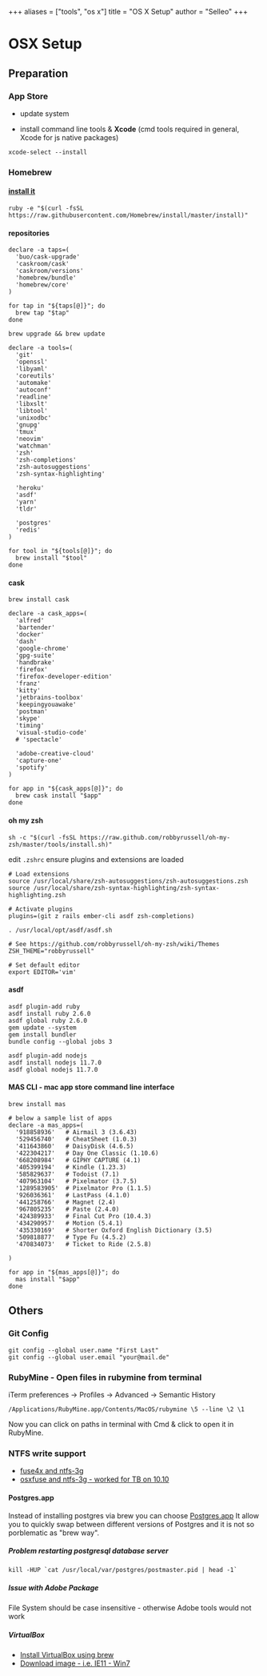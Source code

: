 +++
aliases = ["tools", "os x"]
title = "OS X Setup"
author = "Selleo"
+++

# OSX Setup

## Preparation

### App Store

* update system

* install command line tools & **Xcode** (cmd tools required in general, Xcode for js native packages)
```
xcode-select --install
```

### Homebrew

#### [install it](https://brew.sh/)
```
ruby -e "$(curl -fsSL https://raw.githubusercontent.com/Homebrew/install/master/install)"
```

#### repositories
```
declare -a taps=(
  'buo/cask-upgrade'
  'caskroom/cask'
  'caskroom/versions'
  'homebrew/bundle'
  'homebrew/core'
)

for tap in "${taps[@]}"; do
  brew tap "$tap"
done

brew upgrade && brew update
```

```
declare -a tools=(
  'git'
  'openssl'
  'libyaml'
  'coreutils'
  'automake'
  'autoconf'
  'readline'
  'libxslt'
  'libtool'
  'unixodbc'
  'gnupg'
  'tmux'
  'neovim'
  'watchman'
  'zsh'
  'zsh-completions'
  'zsh-autosuggestions'
  'zsh-syntax-highlighting'
  
  'heroku'
  'asdf'
  'yarn'
  'tldr'
  
  'postgres'
  'redis'
)

for tool in "${tools[@]}"; do
  brew install "$tool"
done
```

#### cask

```
brew install cask

declare -a cask_apps=(
  'alfred'
  'bartender'
  'docker'
  'dash'
  'google-chrome'
  'gpg-suite'
  'handbrake'
  'firefox'
  'firefox-developer-edition'
  'franz'
  'kitty'
  'jetbrains-toolbox'
  'keepingyouawake'
  'postman'
  'skype'
  'timing'
  'visual-studio-code'
  # 'spectacle'
  
  'adobe-creative-cloud'
  'capture-one'
  'spotify'
)

for app in "${cask_apps[@]}"; do
  brew cask install "$app"
done

```

#### oh my zsh

```
sh -c "$(curl -fsSL https://raw.github.com/robbyrussell/oh-my-zsh/master/tools/install.sh)"
```

edit `.zshrc` ensure plugins and extensions are loaded

```
# Load extensions
source /usr/local/share/zsh-autosuggestions/zsh-autosuggestions.zsh
source /usr/local/share/zsh-syntax-highlighting/zsh-syntax-highlighting.zsh

# Activate plugins
plugins=(git z rails ember-cli asdf zsh-completions)

. /usr/local/opt/asdf/asdf.sh

# See https://github.com/robbyrussell/oh-my-zsh/wiki/Themes
ZSH_THEME="robbyrussell"

# Set default editor
export EDITOR='vim'
```

#### asdf 

```
asdf plugin-add ruby
asdf install ruby 2.6.0
asdf global ruby 2.6.0
gem update --system 
gem install bundler 
bundle config --global jobs 3 

asdf plugin-add nodejs
asdf install nodejs 11.7.0
asdf global nodejs 11.7.0

```

#### MAS CLI - mac app store command line interface

```
brew install mas

# below a sample list of apps
declare -a mas_apps=(
  '918858936'   # Airmail 3 (3.6.43)
  '529456740'   # CheatSheet (1.0.3)
  '411643860'   # DaisyDisk (4.6.5)
  '422304217'   # Day One Classic (1.10.6)
  '668208984'   # GIPHY CAPTURE (4.1)
  '405399194'   # Kindle (1.23.3)
  '585829637'   # Todoist (7.1)
  '407963104'   # Pixelmator (3.7.5)
  '1289583905'  # Pixelmator Pro (1.1.5)
  '926036361'   # LastPass (4.1.0)
  '441258766'   # Magnet (2.4)
  '967805235'   # Paste (2.4.0)
  '424389933'   # Final Cut Pro (10.4.3)
  '434290957'   # Motion (5.4.1)
  '435330169'   # Shorter Oxford English Dictionary (3.5)
  '509818877'   # Type Fu (4.5.2)
  '470834073'   # Ticket to Ride (2.5.8)
  
)

for app in "${mas_apps[@]}"; do
  mas install "$app"
done

```

## Others


### Git Config

```
git config --global user.name "First Last"
git config --global user.email "your@mail.de"
```

### RubyMine - Open files in rubymine from terminal

iTerm preferences -> Profiles -> Advanced -> Semantic History

`/Applications/RubyMine.app/Contents/MacOS/rubymine \5 --line \2 \1`

Now you can click on paths in terminal with Cmd & click to open it in RubyMine.

### NTFS write support

* [fuse4x and ntfs-3g](https://gist.github.com/4153788)
* [osxfuse and ntfs-3g - worked for TB on 10.10](http://apple.stackexchange.com/a/180248)


#### Postgres.app

Instead of installing postgres via brew you can choose [Postgres.app](https://postgresapp.com/)
It allow you to quickly swap between different versions of Postgres and it is not so porblematic as "brew way".

##### Problem restarting postgresql database server

```
kill -HUP `cat /usr/local/var/postgres/postmaster.pid | head -1`
```

##### Issue with Adobe Package

File System should be case insensitive - otherwise Adobe tools would not work

##### VirtualBox

* [Install VirtualBox using brew](http://stackoverflow.com/a/23796568/478584)
* [Download image - i.e. IE11 - Win7](https://gist.github.com/magnetikonline/5274656#ie11---win7)
